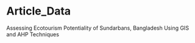 # Article_Data
Assessing Ecotourism Potentiality of Sundarbans, Bangladesh Using GIS and AHP Techniques
